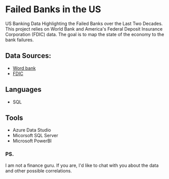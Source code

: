
# Failed Banks in the US
 US Banking Data Highlighting the Failed Banks over the Last Two Decades. This project relies on World Bank and America's Federal Deposit Insurance Corporation (FDIC) data. The goal is to map the state of the economy to the bank failures.

 ## Data Sources:
 - [Word bank](https://data.worldbank.org/indicator/FP.CPI.TOTL.ZG?locations=US)
 - [FDIC](https://www.fdic.gov/resources/resolutions/bank-failures/failed-bank-list/)

 ## Languages
 - SQL

 ## Tools
 - Azure Data Studio
 - Micorsoft SQL Server
 - Microsoft PowerBI

### PS.
I am not a finance guru. If you are, I'd like to chat with you about the data and other possible correlations. 
